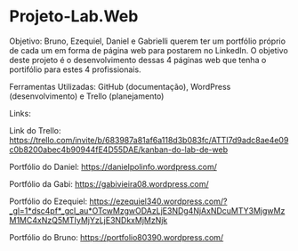# Projeto-Lab.Web

Objetivo: Bruno, Ezequiel, Daniel e Gabrielli querem ter um portfólio próprio de cada um em forma de página web para postarem no LinkedIn. O objetivo deste projeto é o desenvolvimento dessas 4 páginas web que tenha o portifólio para estes 4 profissionais. 

Ferramentas Utilizadas: GitHub (documentação), WordPress (desenvolvimento) e Trello (planejamento)

Links:

Link do Trello: https://trello.com/invite/b/683987a81af6a118d3b083fc/ATTI7d9adc8ae4e09c0b8200abec4b90944fE4D55DAE/kanban-do-lab-de-web

Portfólio do Daniel: https://danielpolinfo.wordpress.com/

Portfólio da Gabi: https://gabivieira08.wordpress.com/

Portfólio do Ezequiel: https://ezequiel340.wordpress.com/?_gl=1*dsc4pf*_gcl_au*OTcwMzgwODAzLjE3NDg4NjAxNDcuMTY3MjgwMzM1MC4xNzQ5MTIyMjYzLjE3NDkxMjMzNjk

Portfólio do Bruno: https://portfolio80390.wordpress.com/
